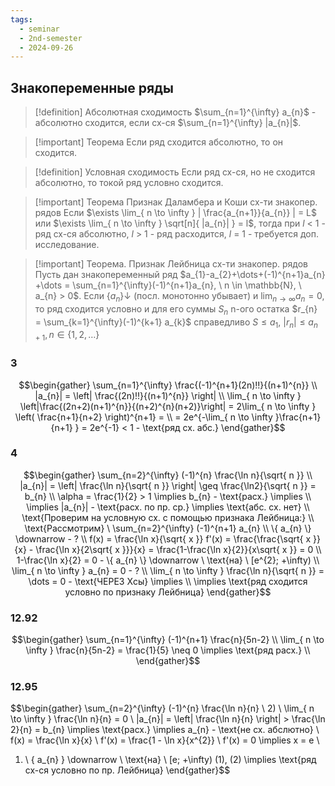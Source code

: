 ```yaml
---
tags:
  - seminar
  - 2nd-semester
  - 2024-09-26
---
```


## Знакопеременные ряды

> [!definition] Абсолютная сходимость
> $\sum_{n=1}^{\infty} a_{n}$ - абсолютно сходится, если сх-ся $\sum_{n=1}^{\infty} |a_{n}|$.

> [!important] Теорема
> Если ряд сходится абсолютно, то он сходится. 

> [!definition] Условная сходимость
> Если ряд сх-ся, но не сходится абсолютно, то токой ряд условно сходится.

> [!important] Теорема Признак Даламбера и Коши сх-ти знакопер. рядов
> Если $\exists \lim_{ n \to \infty } | \frac{a_{n+1}}{a_{n}} | = L$ или $\exists \lim_{ n \to \infty } \sqrt[n]{ |a_{n}| } = l$, тогда при $l$ < 1 - ряд сх-ся абсолютно, $l$ > 1 - ряд расходится, $l$ = 1 - требуется доп. исследование.

> [!important] Теорема. Признак Лейбница сх-ти знакопер. рядов
> Пусть дан знакопеременный ряд $a_{1}-a_{2}+\dots+(-1)^{n+1}a_{n} +\dots = \sum_{n=1}^{\infty}(-1)^{n+1}a_{n}, \ n \in \mathbb{N}, \ a_{n} > 0$. Если $\{ a_{n} \}\downarrow$ (посл. монотонно убывает) и $\lim_{ n \to \infty } a_{n} = 0$, то ряд сходится условно и для его суммы $S_{n}$ n-ого остатка $r_{n} = \sum_{k=1}^{\infty}(-1)^{k+1} a_{k}$ справедливо $S \leq a_{1}$, $|r_{n}| \leq a_{n+1}, n \in \{ 1,2,\dots \}$

### 3

$$\begin{gather}
\sum_{n=1}^{\infty} \frac{(-1)^{n+1}(2n)!!}{(n+1)^{n}} \\
|a_{n}| = \left| \frac{(2n)!!}{(n+1)^{n}} \right| \\
\lim_{ n \to \infty } \left|\frac{(2n+2)(n+1)^{n}}{(n+2)^{n}(n+2)}\right| = 2\lim_{ n \to \infty } \left( \frac{n+1}{n+2} \right)^{n+1} = \\
= 2e^{-\lim_{ n \to \infty }\frac{n+1}{n+1} }  = 2e^{-1} < 1 - \text{ряд сх. абс.}
\end{gather}$$

### 4

$$\begin{gather}
\sum_{n=2}^{\infty} (-1)^{n} \frac{\ln n}{\sqrt{ n }} \\
|a_{n}| = \left| \frac{\ln n}{\sqrt{ n }} \right| \geq \frac{\ln2}{\sqrt{ n }} = b_{n} \\
\alpha = \frac{1}{2} > 1 \implies b_{n} - \text{расх.} \implies \\
\implies |a_{n}| - \text{расх. по пр. ср.} \implies \text{абс. сх. нет} \\
\text{Проверим на условную сх. с помощью признака Лейбница:} \\
\text{Рассмотрим} \ \sum_{n=2}^{\infty} (-1)^{n+1} a_{n} \\
\{ a_{n} \} \downarrow - ? \\
f(x) = \frac{\ln x}{\sqrt{ x }} f'(x) = \frac{\frac{\sqrt{ x }}{x} - \frac{\ln x}{2\sqrt{ x }}}{x} = \frac{1-\frac{\ln x}{2}}{x\sqrt{ x }} = 0 \\
1-\frac{\ln x}{2} = 0 - \{ a_{n} \} \downarrow \ \text{на} \ [e^{2}; +\infty) \\
\lim_{ n \to \infty }  a_{n} = 0 - ? \\
\lim_{ n \to \infty }  \frac{\ln n}{\sqrt{ n }} = \dots = 0 - \text{ЧЕРЕЗ Xсы} \implies \\
\implies \text{ряд сходится условно по признаку Лейбница}
\end{gather}$$

### 12.92

$$\begin{gather}
\sum_{n=1}^{\infty} (-1)^{n+1} \frac{n}{5n-2} \\
\lim_{ n \to \infty } \frac{n}{5n-2} = \frac{1}{5} \neq 0 \implies \text{ряд расх.} \\
\end{gather}$$

### 12.95

$$\begin{gather}
\sum_{n=2}^{\infty} (-1)^{n} \frac{\ln n}{n} \\ 
2) \ \lim_{ n \to \infty } \frac{\ln n}{n} = 0 \\
|a_{n}| = \left| \frac{\ln n}{n} \right| > \frac{\ln 2}{n} = b_{n} \implies \text{расх.} \implies a_{n} - \text{не сх. абслютно} \\
f(x) = \frac{\ln x}{x} \\
f'(x) = \frac{1 - \ln x}{x^{2}} \\
f'(x) = 0 \implies x = e \\
1) \ \{ a_{n} \} \downarrow \ \text{на} \ [e; +\infty) 
(1), (2) \implies \text{ряд сх-ся условно по пр. Лейбница}
\end{gather}$$